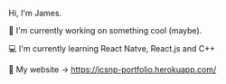 <!--
<p style="center">
    <img src="https://github.githubassets.com/images/mona-whisper.gif" width="100 px">
    <img src="https://rapidapi.com/blog/wp-content/uploads/2017/01/octocat.gif" width="100 px">
    <img src="https://i.pinimg.com/originals/76/fb/b4/76fbb42d1fb0d651275d3bac94812de8.gif" width="140 px">
    <img src="https://media.tenor.com/images/b60f2d8177b06816c855ec99fc1c52ca/tenor.gif" width="100 px">
    <img src="https://media.tenor.com/images/a9adda18a785b1cb85eec04517d99178/tenor.gif" width="80 px">
</ p>
-->

<!--
## Hi there, I'm JcsnP <img src="https://raw.githubusercontent.com/MartinHeinz/MartinHeinz/master/wave.gif" width="30px" height="30px">
A student in software engineering and interested in computer science.
<br />
🌎 [My Website](https://youtu.be/dQw4w9WgXcQ)

## Contact Me
<a href="https://twitter.com/James_JcsnP" target="_blank">
    <img src="https://img.shields.io/badge/Twitter-1DA1F2?style=for-the-badge&logo=twitter&logoColor=white" />
</a>

## Languages
<div align="left">
    <img src="https://img.shields.io/badge/C-00599C?style=for-the-badge&logo=c&logoColor=white" />
    <img src="https://img.shields.io/badge/C%2B%2B-00599C?style=for-the-badge&logo=c%2B%2B&logoColor=white" />
    <img src="https://img.shields.io/badge/Java-ED8B00?style=for-the-badge&logo=java&logoColor=white" />
    <img src="https://img.shields.io/badge/Python-FFD43B?style=for-the-badge&logo=python&logoColor=blue" />
    <img src="https://img.shields.io/badge/JavaScript-323330?style=for-the-badge&logo=javascript&logoColor=F7DF1E" />
</div>

## IDE
<div align="left">
    <img src="https://img.shields.io/badge/Notepad++-90E59A.svg?style=for-the-badge&logo=notepad%2B%2B&logoColor=black" />
    <img src="https://img.shields.io/badge/Visual_Studio_Code-0078D4?style=for-the-badge&logo=visual%20studio%20code&logoColor=white" />
    <img src="https://img.shields.io/badge/sublime_text-%23575757.svg?&style=for-the-badge&logo=sublime-text&logoColor=important" />
</div>

<!--
## Support Me
<a href="https://www.buymeacoffee.com/jcsnp" target="_blank">
    <img src="https://img.shields.io/badge/Buy_Me_A_Coffee-FFDD00?style=for-the-badge&logo=buy-me-a-coffee&logoColor=black" />
</a>
-->

Hi, I'm James.

🌿 I'm currently working on something cool (maybe).

💻 I'm currently learning React Natve, React.js and C++

🗿 My website -> https://jcsnp-portfolio.herokuapp.com/
